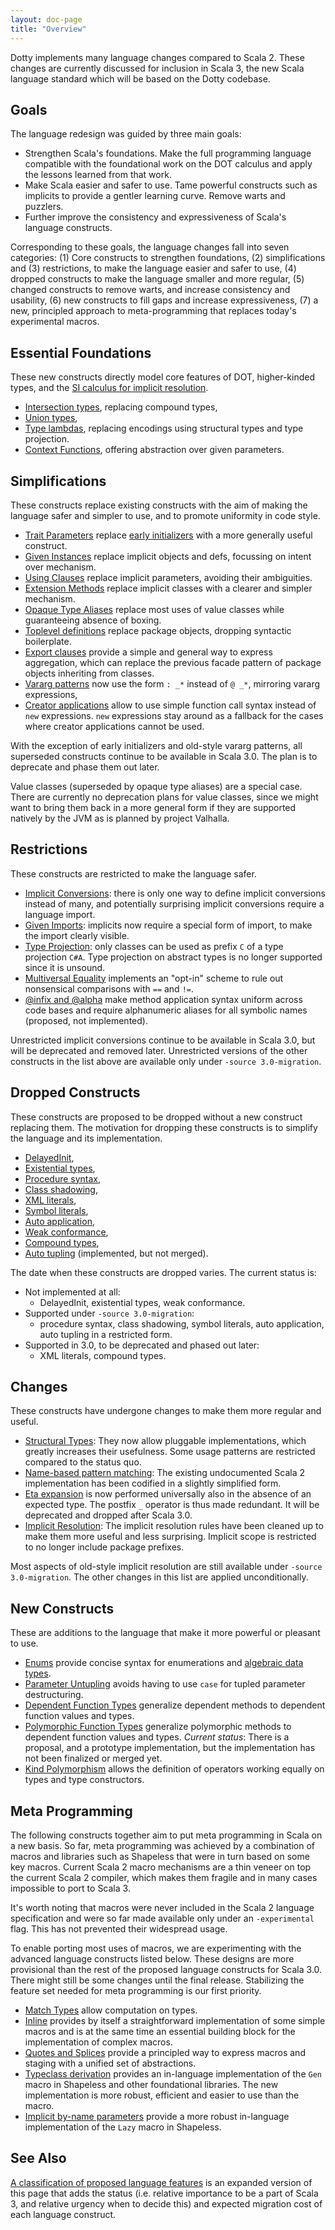 ```yaml
---
layout: doc-page
title: "Overview"
---
```


Dotty implements many language changes compared to Scala 2. These changes are currently discussed for inclusion in Scala 3, the new Scala language standard which will be based on the Dotty codebase.

## Goals

The language redesign was guided by three main goals:

 - Strengthen Scala's foundations.
   Make the full programming language compatible with the foundational work on the DOT calculus and apply the lessons learned from that work.
 - Make Scala easier and safer to use. Tame powerful constructs such as implicits to provide a gentler learning curve. Remove warts and puzzlers.
 - Further improve the consistency and expressiveness of Scala's language constructs.

Corresponding to these goals, the language changes fall into seven categories:
(1) Core constructs to strengthen foundations, (2) simplifications and (3) restrictions, to make the language easier and safer to use, (4) dropped constructs to make the language smaller and more regular, (5) changed constructs to remove warts, and increase consistency and usability, (6) new constructs to fill gaps and increase expressiveness, (7) a new, principled approach to meta-programming that replaces today's experimental macros.

## Essential Foundations

These new constructs directly model core features of DOT, higher-kinded types, and the [SI calculus for implicit resolution](https://infoscience.epfl.ch/record/229878/files/simplicitly_1.pdf).

 - [Intersection types](new-types/intersection-types.md), replacing compound types,
 - [Union types](new-types/union-types.md),
 - [Type lambdas](new-types/type-lambdas.md), replacing encodings using structural types and type projection.
 - [Context Functions](contextual/context-functions.md), offering abstraction over given parameters.

## Simplifications

These constructs replace existing constructs with the aim of making the language safer and simpler to use, and to promote uniformity in code style.

 - [Trait Parameters](other-new-features/trait-parameters.md) replace [early initializers](dropped-features/early-initializers.md) with a more generally useful construct.
 - [Given Instances](contextual/delegates.md)
   replace implicit objects and defs, focussing on intent over mechanism.
 - [Using Clauses](contextual/using-clauses.md) replace implicit parameters, avoiding their ambiguities.
 - [Extension Methods](contextual/extension-methods.md) replace implicit classes with a clearer and simpler mechanism.
 - [Opaque Type Aliases](other-new-features/opaques.md) replace most uses
   of value classes while guaranteeing absence of boxing.
 - [Toplevel definitions](dropped-features/package-objects.md) replace package objects, dropping syntactic boilerplate.
 - [Export clauses](other-new-features/export.md)
 provide a simple and general way to express aggregation, which can replace the
 previous facade pattern of package objects inheriting from classes.
 - [Vararg patterns](changed-features/vararg-patterns.md) now use the form `: _*` instead of `@ _*`, mirroring vararg expressions,
 - [Creator applications](other-new-features/creator-applications.md) allow to use simple function call syntax
 instead of `new` expressions. `new` expressions stay around as a fallback for
 the cases where creator applications cannot be used.

With the exception of early initializers and old-style vararg patterns, all superseded constructs continue to be available in Scala 3.0. The plan is to deprecate and phase them out later.

Value classes (superseded by opaque type aliases) are a special case. There are currently no deprecation plans for value classes, since we might want to bring them back in a more general form if they are supported natively by the JVM as is planned by project Valhalla.

## Restrictions

These constructs are restricted to make the language safer.

 - [Implicit Conversions](contextual/conversions.md): there is only one way to define implicit conversions instead of many, and potentially surprising implicit conversions require a language import.
 - [Given Imports](contextual/import-delegate.md): implicits now require a special form of import, to make the import clearly visible.
 - [Type Projection](dropped-features/type-projection.md): only classes can be used as prefix `C` of a type projection `C#A`. Type projection on abstract types is no longer supported since it is unsound.
 - [Multiversal Equality](contextual/multiversal-equality.md) implements an "opt-in" scheme to rule out nonsensical comparisons with `==` and `!=`.
 - [@infix and @alpha](https://github.com/lampepfl/dotty/pull/5975)
 make method application syntax uniform across code bases and require alphanumeric aliases for all symbolic names (proposed, not implemented).

Unrestricted implicit conversions continue to be available in Scala 3.0, but will be deprecated and removed later. Unrestricted versions of the other constructs in the list above are available only under `-source 3.0-migration`.


## Dropped Constructs

These constructs are proposed to be dropped without a new construct replacing them. The motivation for dropping these constructs is to simplify the language and its implementation.

 - [DelayedInit](dropped-features/delayed-init.md),
 - [Existential types](dropped-features/existential-types.md),
 - [Procedure syntax](dropped-features/procedure-syntax.md),
 - [Class shadowing](dropped-features/class-shadowing.md),
 - [XML literals](dropped-features/xml.md),
 - [Symbol literals](dropped-features/symlits.md),
 - [Auto application](dropped-features/auto-apply.md),
 - [Weak conformance](dropped-features/weak-conformance.md),
 - [Compound types](new-types/intersection-types.md),
 - [Auto tupling](https://github.com/lampepfl/dotty/pull/4311) (implemented, but not merged).

The date when these constructs are dropped varies. The current status is:

 - Not implemented at all:
   - DelayedInit, existential types, weak conformance.
 - Supported under `-source 3.0-migration`:
   - procedure syntax, class shadowing, symbol literals, auto application, auto tupling in a restricted form.
 - Supported in 3.0, to be deprecated and phased out later:
   - XML literals, compound types.


## Changes

These constructs have undergone changes to make them more regular and useful.

 - [Structural Types](changed-features/structural-types.md): They now allow pluggable implementations, which greatly increases their usefulness. Some usage patterns are restricted compared to the status quo.
 - [Name-based pattern matching](changed-features/pattern-matching.md): The existing undocumented Scala 2 implementation has been codified in a slightly simplified form.
 - [Eta expansion](changed-features/eta-expansion.md) is now performed universally also in the absence of an expected type. The postfix `_` operator is thus made redundant. It will be deprecated and dropped after Scala 3.0.
 - [Implicit Resolution](changed-features/implicit-resolution.md): The implicit resolution rules have been cleaned up to make them more useful and less surprising. Implicit scope is restricted to no longer include package prefixes.

Most aspects of old-style implicit resolution are still available under `-source 3.0-migration`. The other changes in this list are applied unconditionally.

## New Constructs

These are additions to the language that make it more powerful or pleasant to use.

 - [Enums](enums/enums.md) provide concise syntax for enumerations and [algebraic data types](enums/adts.md).
 - [Parameter Untupling](other-new-features/parameter-untupling.md) avoids having to use `case` for tupled parameter destructuring.
 - [Dependent Function Types](new-types/dependent-function-types.md) generalize dependent methods to dependent function values and types.
 - [Polymorphic Function Types](https://github.com/lampepfl/dotty/pull/4672) generalize polymorphic methods to dependent function values and types. _Current status_: There is a proposal, and a prototype implementation, but the implementation has not been finalized or merged yet.
 - [Kind Polymorphism](other-new-features/kind-polymorphism.md) allows the definition of operators working equally on types and type constructors.

## Meta Programming

The following constructs together aim to put meta programming in Scala on a new basis. So far, meta programming was achieved by a combination of macros and libraries such as Shapeless that were in turn based on some key macros. Current Scala 2 macro mechanisms are a thin veneer on top the current Scala 2 compiler, which makes them fragile and in many cases impossible to port to Scala 3.

It's worth noting that macros were never included in the Scala 2 language specification and were so far made available only under an `-experimental` flag. This has not prevented their widespread usage.

To enable porting most uses of macros, we are experimenting with the advanced language constructs listed below. These designs are more provisional than the rest of the proposed language constructs for Scala 3.0. There might still be some changes until the final release. Stabilizing the feature set needed for meta programming is our first priority.

- [Match Types](new-types/match-types.md) allow computation on types.
- [Inline](metaprogramming/inline.md) provides
by itself a straightforward implementation of some simple macros and is at the same time an essential building block for the implementation of complex macros.
- [Quotes and Splices](metaprogramming/macros.md) provide a principled way to express macros and staging with a unified set of abstractions.
- [Typeclass derivation](contextual/derivation.md) provides an in-language implementation of the `Gen` macro in Shapeless and other foundational libraries. The new implementation is more robust, efficient and easier to use than the macro.
- [Implicit by-name parameters](contextual/implicit-by-name-parameters.md) provide a more robust in-language implementation of the `Lazy` macro in Shapeless.

## See Also

[A classification of proposed language features](./features-classification.md) is
an expanded version of this page that adds the status (i.e. relative importance to be a part of Scala 3, and relative urgency when to decide this) and expected migration cost
of each language construct.

